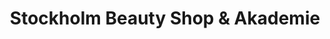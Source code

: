 ---
title: "Stockholm Beauty Shop & Akademie"
url: /stuttgart/stockholm-beauty-shop-und-akademie/
shop: Kosmetik
---